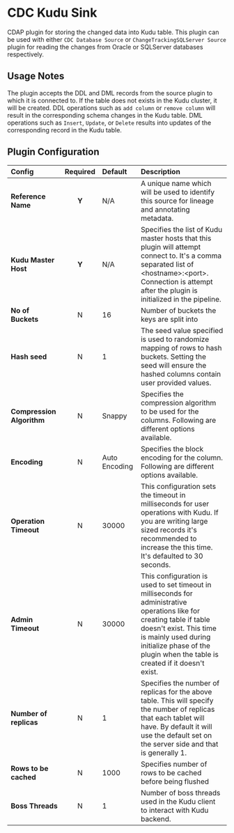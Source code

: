 CDC Kudu Sink
=============

CDAP plugin for storing the changed data into Kudu table. This plugin can be used with
either `CDC Database Source` or `ChangeTrackingSQLServer Source` plugin for
reading the changes from Oracle or SQLServer databases respectively.

Usage Notes
-----------
The plugin accepts the DDL and DML records from the source plugin to which it is connected to. If the table does not
exists in the Kudu cluster, it will be created. DDL operations such as `add column` or `remove column` will
result in the corresponding schema changes in the Kudu table. DML operations such as `Insert`, `Update`, or `Delete`
results into updates of the corresponding record in the Kudu table.

Plugin Configuration
--------------------

| Config | Required | Default | Description |
| :------------ | :------: | :----- | :---------- |
| **Reference Name** | **Y** | N/A | A unique name which will be used to identify this source for lineage and annotating metadata.|
| **Kudu Master Host** | **Y** | N/A | Specifies the list of Kudu master hosts that this plugin will attempt connect to. It's a comma separated list of &lt;hostname&gt;:&lt;port&gt;. Connection is attempt after the plugin is initialized in the pipeline.  |
| **No of Buckets** | N | 16 | Number of buckets the keys are split into |
| **Hash seed** | N | 1 | The seed value specified is used to randomize mapping of rows to hash buckets. Setting the seed will ensure the hashed columns contain user provided values.|
| **Compression Algorithm** | N | Snappy | Specifies the compression algorithm to be used for the columns. Following are different options available. |
| **Encoding** | N | Auto Encoding | Specifies the block encoding for the column. Following are different options available.  |
| **Operation Timeout** | N | 30000 | This configuration sets the timeout in milliseconds for user operations with Kudu. If you are writing large sized records it's recommended to increase the this time. It's defaulted to 30 seconds. |
| **Admin Timeout** | N | 30000 | This configuration is used to set timeout in milliseconds for administrative operations like for creating table if table doesn't exist. This time is mainly used during initialize phase of the plugin when the table is created if it doesn't exist. |
| **Number of replicas** | N | 1 | Specifies the number of replicas for the above table. This will specify the number of replicas that each tablet will have. By default it will use the default set on the server side and that is generally 1.|
| **Rows to be cached** | N | 1000 | Specifies number of rows to be cached before being flushed |
| **Boss Threads** | N | 1 | Number of boss threads used in the Kudu client to interact with Kudu backend. |

